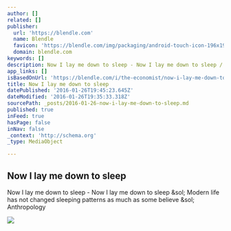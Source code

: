 ```yaml
---
author: []
related: []
publisher:
  url: 'https://blendle.com'
  name: Blendle
  favicon: 'https://blendle.com/img/packaging/android-touch-icon-196x196.png'
  domain: blendle.com
keywords: []
description: Now I lay me down to sleep - Now I lay me down to sleep / Modern life has not changed sleeping patterns as much as some believe / Anthropology
app_links: []
isBasedOnUrl: 'https://blendle.com/i/the-economist/now-i-lay-me-down-to-sleep/bnl-economist-20151016-90049_now_i_lay_me_down_to_sleep'
title: Now I lay me down to sleep
datePublished: '2016-01-26T19:45:23.645Z'
dateModified: '2016-01-26T19:35:33.318Z'
sourcePath: _posts/2016-01-26-now-i-lay-me-down-to-sleep.md
published: true
inFeed: true
hasPage: false
inNav: false
_context: 'http://schema.org'
_type: MediaObject

---
```

<article style=""><h1>Now I lay me down to sleep</h1><p>Now I lay me down to sleep - Now I lay me down to sleep &amp;sol; Modern life has not changed sleeping patterns as much as some believe &amp;sol; Anthropology</p><img src="https://blendle.com/img/packaging/apple-touch-icon-120x120.png" /></article>